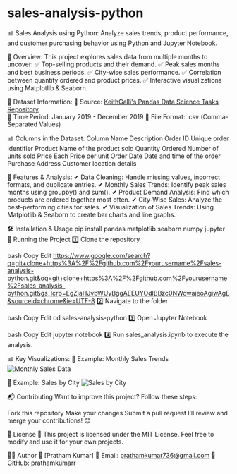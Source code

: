 # sales-analysis-python

📊 Sales Analysis using Python:
Analyze sales trends, product performance, and customer purchasing behavior using Python and Jupyter Notebook.


📌 Overview:
This project explores sales data from multiple months to uncover:
✅ Top-selling products and their demand.
✅ Peak sales months and best business periods.
✅ City-wise sales performance.
✅ Correlation between quantity ordered and product prices.
✅ Interactive visualizations using Matplotlib & Seaborn.

📂 Dataset Information:
🔹 Source: [KeithGalli's Pandas Data Science Tasks Repository](https://github.com/KeithGalli/Pandas-Data-Science-Tasks)  
🔹 Time Period: January 2019 - December 2019
🔹 File Format: .csv (Comma-Separated Values)

📊 Columns in the Dataset:
Column Name	Description
Order ID	Unique order identifier
Product	Name of the product sold
Quantity Ordered	Number of units sold
Price Each	Price per unit
Order Date	Date and time of the order
Purchase Address	Customer location details

🚀 Features & Analysis:
✔ Data Cleaning: Handle missing values, incorrect formats, and duplicate entries.
✔ Monthly Sales Trends: Identify peak sales months using groupby() and sum().
✔ Product Demand Analysis: Find which products are ordered together most often.
✔ City-Wise Sales: Analyze the best-performing cities for sales.
✔ Visualization of Sales Trends: Using Matplotlib & Seaborn to create bar charts and line graphs.

🛠 Installation & Usage
pip install pandas matplotlib seaborn numpy jupyter
📜 Running the Project
1️⃣ Clone the repository

bash
Copy
Edit
https://www.google.com/search?q=git+clone+https%3A%2F%2Fgithub.com%2Fyourusername%2Fsales-analysis-python.git&oq=git+clone+https%3A%2F%2Fgithub.com%2Fyourusername%2Fsales-analysis-python.git&gs_lcrp=EgZjaHJvbWUyBggAEEUYOdIBBzc0NWowajeoAgiwAgE&sourceid=chrome&ie=UTF-8
2️⃣ Navigate to the folder

bash
Copy
Edit
cd sales-analysis-python
3️⃣ Open Jupyter Notebook

bash
Copy
Edit
jupyter notebook
4️⃣ Run sales_analysis.ipynb to execute the analysis.

📊 Key Visualizations:
📌 Example: Monthly Sales Trends
![Monthly Sales Data](https://imgur.com/9mypzuk)

📌 Example: Sales by City
![Sales by City](https://imgur.com/jXWHUyp)

📬 Contributing
Want to improve this project? Follow these steps:

Fork this repository
Make your changes
Submit a pull request
I’ll review and merge your contributions! 😊

📄 License
📜 This project is licensed under the MIT License. Feel free to modify and use it for your own projects.

👨‍💻 Author
👤 [Pratham Kumar]
📧 Email: prathamkumar736@gmail.com
🔗 GitHub: prathamkumarr
